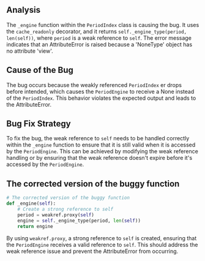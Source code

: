 ## Analysis
The `_engine` function within the `PeriodIndex` class is causing the bug. It uses the `cache_readonly` decorator, and it returns `self._engine_type(period, len(self))`, where `period` is a weak reference to `self`. The error message indicates that an AttributeError is raised because a 'NoneType' object has no attribute 'view'.

## Cause of the Bug
The bug occurs because the weakly referenced `PeriodIndex` er drops before intended, which causes the `PeriodEngine` to receive a None instead of the `PeriodIndex`. This behavior violates the expected output and leads to the AttributeError.

## Bug Fix Strategy
To fix the bug, the weak reference to `self` needs to be handled correctly within the `_engine` function to ensure that it is still valid when it is accessed by the `PeriodEngine`. This can be achieved by modifying the weak reference handling or by ensuring that the weak reference doesn't expire before it's accessed by the `PeriodEngine`.

## The corrected version of the buggy function
```python
# The corrected version of the buggy function
def _engine(self):
    # Create a strong reference to self
    period = weakref.proxy(self)
    engine = self._engine_type(period, len(self))
    return engine
```
By using `weakref.proxy`, a strong reference to `self` is created, ensuring that the `PeriodEngine` receives a valid reference to `self`. This should address the weak reference issue and prevent the AttributeError from occurring.